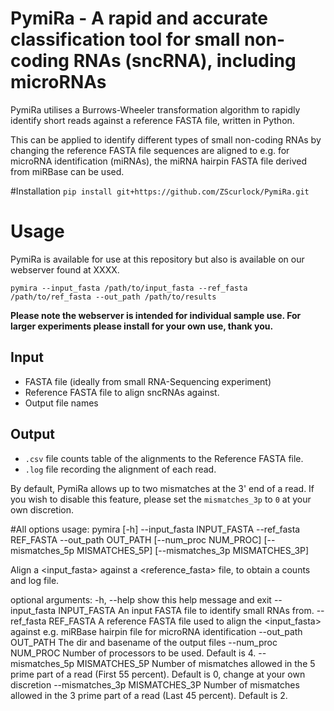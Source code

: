 # PymiRa - A rapid and accurate classification tool for small non-coding RNAs (sncRNA), including microRNAs
PymiRa utilises a Burrows-Wheeler transformation algorithm to rapidly identify short reads against a reference FASTA file, written in Python.

This can be applied to identify different types of small non-coding RNAs by changing the reference FASTA file sequences are aligned to e.g. for microRNA identification (miRNAs), 
the miRNA hairpin FASTA file derived from miRBase can be used.

#Installation
`pip install git+https://github.com/ZScurlock/PymiRa.git`

# Usage
PymiRa is available for use at this repository but also is available on our webserver found at XXXX.

`pymira --input_fasta /path/to/input_fasta --ref_fasta /path/to/ref_fasta --out_path /path/to/results`

**Please note the webserver is intended for individual sample use. For larger experiments please install for your own use, thank you.**

## Input
- FASTA file (ideally from small RNA-Sequencing experiment)
- Reference FASTA file to align sncRNAs against.
- Output file names


## Output
- `.csv` file counts table of the alignments to the Reference FASTA file.
- `.log` file recording the alignment of each read.

By default, PymiRa allows up to two mismatches at the 3' end of a read. If you wish to disable this feature, please set the `mismatches_3p` to `0` at your own discretion.

#All options
usage: pymira [-h] --input_fasta INPUT_FASTA --ref_fasta REF_FASTA --out_path OUT_PATH [--num_proc NUM_PROC] [--mismatches_5p MISMATCHES_5P] [--mismatches_3p MISMATCHES_3P]

Align a <input_fasta> against a <reference_fasta> file, to obtain a counts and log file.

optional arguments:
  -h, --help            show this help message and exit
  --input_fasta INPUT_FASTA
                        An input FASTA file to identify small RNAs from.
  --ref_fasta REF_FASTA
                        A reference FASTA file used to align the <input_fasta> against e.g. miRBase hairpin file for microRNA identification
  --out_path OUT_PATH   The dir and basename of the output files
  --num_proc NUM_PROC   Number of processors to be used. Default is 4.
  --mismatches_5p MISMATCHES_5P
                        Number of mismatches allowed in the 5 prime part of a read (First 55 percent). Default is 0, change at your own discretion
  --mismatches_3p MISMATCHES_3P
                        Number of mismatches allowed in the 3 prime part of a read (Last 45 percent). Default is 2.

